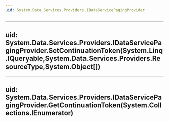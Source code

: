 ```yaml
---
uid: System.Data.Services.Providers.IDataServicePagingProvider
---
```


---
uid: System.Data.Services.Providers.IDataServicePagingProvider.SetContinuationToken(System.Linq.IQueryable,System.Data.Services.Providers.ResourceType,System.Object[])
---

---
uid: System.Data.Services.Providers.IDataServicePagingProvider.GetContinuationToken(System.Collections.IEnumerator)
---
